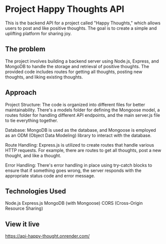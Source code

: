 # Project Happy Thoughts API

This is the backend API for a project called "Happy Thoughts," which allows users to post and like positive thoughts. The goal is to create a simple and uplifting platform for sharing joy.

## The problem

The project involves building a backend server using Node.js, Express, and MongoDB to handle the storage and retrieval of positive thoughts. The provided code includes routes for getting all thoughts, posting new thoughts, and liking existing thoughts.

## Approach
Project Structure: The code is organized into different files for better maintainability. There's a models folder for defining the Mongoose model, a routes folder for handling different API endpoints, and the main server.js file to tie everything together.

Database: MongoDB is used as the database, and Mongoose is employed as an ODM (Object Data Modeling) library to interact with the database.

Route Handling: Express.js is utilized to create routes that handle various HTTP requests. For example, there are routes to get all thoughts, post a new thought, and like a thought.

Error Handling: There's error handling in place using try-catch blocks to ensure that if something goes wrong, the server responds with the appropriate status code and error message.

## Technologies Used

Node.js
Express.js
MongoDB (with Mongoose)
CORS (Cross-Origin Resource Sharing)

## View it live

https://api-happy-thought.onrender.com/ 
